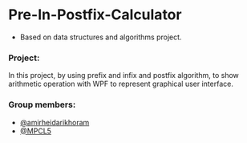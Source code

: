 # Pre-In-Postfix-Calculator
- Based on data structures and algorithms project.
### Project:
In this project, by using prefix and infix and postfix algorithm, to show arithmetic operation with WPF to represent graphical user interface.

### Group members:
- [@amirheidarikhoram](https://github.com/amirheidarikhoram)
- [@MPCL5](https://github.com/MPCL5)
